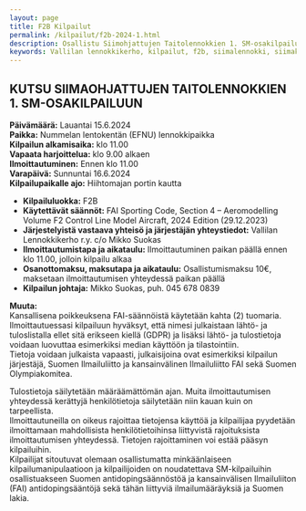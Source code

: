 ```yaml
---
layout: page
title: F2B Kilpailut
permalink: /kilpailut/f2b-2024-1.html
description: Osallistu Siimohjattujen Taitolennokkien 1. SM-osakilpailuun Nummelan lentokentällä lauantaina 15.6.2024 klo 11.00
keywords: Vallilan lennokkikerho, kilpailut, f2b, siimalennokki, siimakilpailu
---
```

## KUTSU SIIMAOHJATTUJEN TAITOLENNOKKIEN 1. SM-OSAKILPAILUUN

**Päivämäärä:** Lauantai 15.6.2024  
**Paikka:** Nummelan lentokentän (EFNU) lennokkipaikka  
**Kilpailun alkamisaika:** klo 11.00  
**Vapaata harjoittelua:** klo 9.00 alkaen  
**Ilmoittautuminen:** Ennen klo 11.00  
**Varapäivä:** Sunnuntai 16.6.2024  
**Kilpailupaikalle ajo:** Hiihtomajan portin kautta  

- **Kilpailuluokka:** F2B  
- **Käytettävät säännöt:** FAI Sporting Code, Section 4 – Aeromodelling Volume F2 Control Line Model Aircraft, 2024 Edition (29.12.2023)  
- **Järjestelyistä vastaava yhteisö ja järjestäjän yhteystiedot:** Vallilan Lennokkikerho r.y. c/o Mikko Suokas  
- **Ilmoittautumistapa ja aikataulu:** Ilmoittautuminen paikan päällä ennen klo 11.00, jolloin kilpailu alkaa  
- **Osanottomaksu, maksutapa ja aikataulu:** Osallistumismaksu 10€, maksetaan ilmoittautumisen yhteydessä paikan päällä  
- **Kilpailun johtaja:** Mikko Suokas, puh. 045 678 0839  

**Muuta:**  
Kansallisena poikkeuksena FAI-säännöistä käytetään kahta (2) tuomaria.  
Ilmoittautuessasi kilpailuun hyväksyt, että nimesi julkaistaan lähtö- ja tuloslistalla ellet sitä erikseen kiellä (GDPR) ja lisäksi lähtö- ja tulostietoja voidaan luovuttaa esimerkiksi median käyttöön ja tilastointiin.  
Tietoja voidaan julkaista vapaasti, julkaisijoina ovat esimerkiksi kilpailun järjestäjä, Suomen Ilmailuliitto ja kansainvälinen Ilmailuliitto FAI sekä Suomen Olympiakomitea.  

Tulostietoja säilytetään määräämättömän ajan. Muita ilmoittautumisen yhteydessä kerättyjä henkilötietoja säilytetään niin kauan kuin on tarpeellista.  
Ilmoittautuneilla on oikeus rajoittaa tietojensa käyttöä ja kilpailijaa pyydetään ilmoittamaan mahdollisista henkilötietoihinsa liittyvistä rajoituksista ilmoittautumisen yhteydessä. Tietojen rajoittaminen voi estää pääsyn kilpailuihin.  
Kilpailijat sitoutuvat olemaan osallistumatta minkäänlaiseen kilpailumanipulaatioon ja kilpailijoiden on noudatettava SM-kilpailuihin osallistuakseen Suomen antidopingsäännöstöä ja kansainvälisen Ilmailuliiton (FAI) antidopingsääntöjä sekä tähän liittyviä ilmailumääräyksiä ja Suomen lakia.
